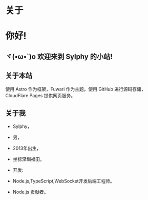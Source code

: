 # 关于

# 你好!

## ヾ(•ω•`)o 欢迎来到 Sylphy 的小站!

## 关于本站

使用 Astro 作为框架，Fuwari 作为主题。使用 GitHub 进行源码存储，CloudFlare Pages 提供网页服务。

## 关于我

* Sylphy，

* 男，

* 2013年出生，

* 坐标深圳福田。

* 开发:  

*   Node.js,TypeScript,WebSocket开发后端工程师。

*   Node.js 贡献者。
